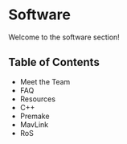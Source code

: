 # Software

Welcome to the software section!

## Table of Contents
- Meet the Team
- FAQ
- Resources
- C++
- Premake
- MavLink
- RoS